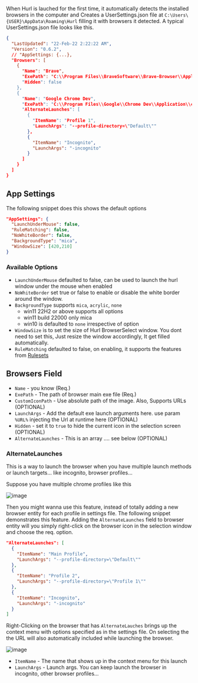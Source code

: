 When Hurl is lauched for the first time, it automatically detects the installed browsers in the computer and Creates a UserSettings.json file at `C:\Users\{USER}\AppData\Roaming\Hurl` filling it with browsers it detected. A typical UserSettings.json file looks like this.

```json
{
  "LastUpdated": "22-Feb-22 2:22:22 AM",
  "Version": "0.6.2",
  // "AppSettings: {...},
  "Browsers": [
    {
      "Name": "Brave",
      "ExePath": "C:\\Program Files\\BraveSoftware\\Brave-Browser\\Application\\brave.exe",
      "Hidden": false
    },
    {
      "Name": "Google Chrome Dev",
      "ExePath": "C:\\Program Files\\Google\\Chrome Dev\\Application\\chrome.exe",
      "AlternateLaunches": [
        {
          "ItemName": "Profile 1",
          "LaunchArgs": "--profile-directory=\"Default\""
        },
        {
          "ItemName": "Incognito",
          "LaunchArgs": "-incognito"
        }
      ]
    }
  ]
}
```

## App Settings

The following snippet does this shows the default options
```json
"AppSettings": {
  "LaunchUnderMouse": false,
  "RuleMatching": false,
  "NoWhiteBorder": false,
  "BackgroundType": "mica",
  "WindowSize": [420,210]
}
```

### Available Options
- `LaunchUnderMouse` defaulted to false, can be used to launch the hurl window under the mouse when enabled
- `NoWhiteBorder` set true or false to enable or disable the white border around the window.
- `BackgroundType` supports `mica`, `acrylic`, `none`
  - win11 22H2 or above supports all options
  - win11 build 22000 only mica
  - win10 is defaulted to `none` irrespective of option
- `WindowSize` is to set the size of Hurl BrowserSelect window. You dont need to set this, Just resize the window accordingly, It get filled automatically.
- `RuleMatching` defaulted to false, on enabling, it supports the features from [Rulesets](https://github.com/U-C-S/Hurl/wiki/Rulesets)

## Browsers Field

- `Name` - you know (Req.)
- `ExePath` - The path of browser main exe file (Req.)
- `CustomIconPath` - Use absolute path of the image. Also, Supports URLs (OPTIONAL)
- `LaunchArgs` - Add the default exe launch arguments here. use param `%URL%` injecting the Url at runtime here (OPTIONAL)
- `Hidden` - set it to `true` to hide the current icon in the selection screen (OPTIONAL)
- `AlternateLaunches` - This is an array .... see below (OPTIONAL)

### AlternateLaunches
This is a way to launch the browser when you have multiple launch methods or launch targets... like incognito, browser profiles...

Suppose you have multiple chrome profiles like this

![image](https://user-images.githubusercontent.com/50218121/158058450-21eda36a-9794-4f34-97c7-ae5c5f105412.png)

Then you might wanna use this feature, instead of totally adding a new browser entity for each profile in settings file. The following snippet demonstrates this feature. Adding the `AlternateLaunches` field to browser entity will you simply right-click on the browser icon in the selection window and choose the req. option.

```json
"AlternateLaunches": [
  {
    "ItemName": "Main Profile",
    "LaunchArgs": "--profile-directory=\"Default\""
  },
  {
    "ItemName": "Profile 2",
    "LaunchArgs": "--profile-directory=\"Profile 1\""
  },
  {
    "ItemName": "Incognito",
    "LaunchArgs": "-incognito"
  }
]
```

Right-Clicking on the browser that has `AlternateLauches` brings up the context menu with options specified as in the settings file. On selecting the the URL will also automatically included while launching the browser.

![image](https://user-images.githubusercontent.com/50218121/172186598-9414b860-ecaf-4bb4-bc69-a49c6cfedfdb.png)

- `ItemName` - The name that shows up in the context menu for this launch
- `LaunchArgs` - Launch args. You can keep launch the browser in incognito, other browser profiles...
